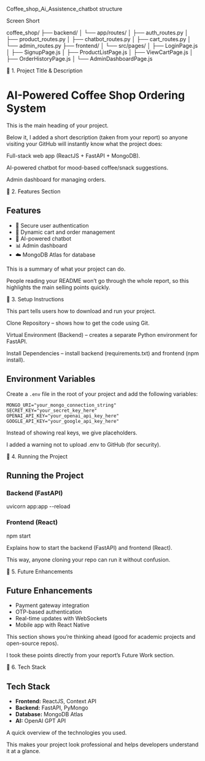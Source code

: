Coffee_shop_Ai_Assistence_chatbot structure

Screen Short




coffee_shop/
├── backend/
│   └── app/routes/
│       ├── auth_routes.py
│       ├── product_routes.py
│       ├── chatbot_routes.py
│       ├── cart_routes.py
│       └── admin_routes.py
├── frontend/
│   └── src/pages/
│       ├── LoginPage.js
│       ├── SignupPage.js
│       ├── ProductListPage.js
│       ├── ViewCartPage.js
│       ├── OrderHistoryPage.js
│       └── AdminDashboardPage.js


🔹 1. Project Title & Description
# AI-Powered Coffee Shop Ordering System


This is the main heading of your project.

Below it, I added a short description (taken from your report) so anyone visiting your GitHub will instantly know what the project does:

Full-stack web app (ReactJS + FastAPI + MongoDB).

AI-powered chatbot for mood-based coffee/snack suggestions.

Admin dashboard for managing orders.

🔹 2. Features Section
## Features
- 🔐 Secure user authentication
- 🛒 Dynamic cart and order management
- 🤖 AI-powered chatbot
- 📊 Admin dashboard
- ☁️ MongoDB Atlas for database


This is a summary of what your project can do.

People reading your README won’t go through the whole report, so this highlights the main selling points quickly.

🔹 3. Setup Instructions

This part tells users how to download and run your project.

Clone Repository – shows how to get the code using Git.

Virtual Environment (Backend) – creates a separate Python environment for FastAPI.

Install Dependencies – install backend (requirements.txt) and frontend (npm install).

## Environment Variables

Create a `.env` file in the root of your project and add the following variables:

```env
MONGO_URI="your_mongo_connection_string"
SECRET_KEY="your_secret_key_here"
OPENAI_API_KEY="your_openai_api_key_here"
GOOGLE_API_KEY="your_google_api_key_here" 
```


Instead of showing real keys, we give placeholders.

I added a warning not to upload .env to GitHub (for security).

🔹 4. Running the Project
## Running the Project

### Backend (FastAPI)
uvicorn app:app --reload

### Frontend (React)
npm start


Explains how to start the backend (FastAPI) and frontend (React).

This way, anyone cloning your repo can run it without confusion.

🔹 5. Future Enhancements
## Future Enhancements
- Payment gateway integration
- OTP-based authentication
- Real-time updates with WebSockets
- Mobile app with React Native


This section shows you’re thinking ahead (good for academic projects and open-source repos).

I took these points directly from your report’s Future Work section.

🔹 6. Tech Stack
## Tech Stack
- **Frontend:** ReactJS, Context API  
- **Backend:** FastAPI, PyMongo  
- **Database:** MongoDB Atlas  
- **AI:** OpenAI GPT API


A quick overview of the technologies you used.

This makes your project look professional and helps developers understand it at a glance.
